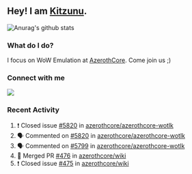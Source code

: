 ## Hey! I am [Kitzunu](https://Github.com/Kitzunu).

![Anurag's github stats](https://github-readme-stats.kitzunu.vercel.app/api?username=Kitzunu&show_icons=true)

### What do I do?

I focus on WoW Emulation at [AzerothCore](https://Github.com/AzerothCore). Come join us ;)

### Connect with me
[![](https://img.shields.io/badge/AzerothCore%20Discord-Connect%20with%20me!-green)](https://discord.com/invite/gkt4y2x)

### Recent Activity

<!--START_SECTION:activity-->
1. ❗️ Closed issue [#5820](https://github.com/azerothcore/azerothcore-wotlk/issues/5820) in [azerothcore/azerothcore-wotlk](https://github.com/azerothcore/azerothcore-wotlk)
2. 🗣 Commented on [#5820](https://github.com/azerothcore/azerothcore-wotlk/issues/5820) in [azerothcore/azerothcore-wotlk](https://github.com/azerothcore/azerothcore-wotlk)
3. 🗣 Commented on [#5799](https://github.com/azerothcore/azerothcore-wotlk/issues/5799) in [azerothcore/azerothcore-wotlk](https://github.com/azerothcore/azerothcore-wotlk)
4. 🎉 Merged PR [#476](https://github.com/azerothcore/wiki/pull/476) in [azerothcore/wiki](https://github.com/azerothcore/wiki)
5. ❗️ Closed issue [#475](https://github.com/azerothcore/wiki/issues/475) in [azerothcore/wiki](https://github.com/azerothcore/wiki)
<!--END_SECTION:activity-->
